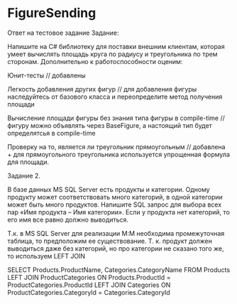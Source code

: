 # FigureSending
Ответ на тестовое задание
Задание:

Напишите на C# библиотеку для поставки внешним клиентам, которая умеет вычислять площадь круга по радиусу и треугольника по трем сторонам. Дополнительно к работоспособности оценим:

Юнит-тесты // добавлены

Легкость добавления других фигур // для добавления фигуры наследуйтесь от базового класса и переопределите метод получения площади

Вычисление площади фигуры без знания типа фигуры в compile-time // фигуру можно объявлять через BaseFigure, а настоящий тип будет определятсья в compile-time

Проверку на то, является ли треугольник прямоугольным // добавлена + для прямоугольного треугольника используется упрощенная формула для площади.

Задание 2.

В базе данных MS SQL Server есть продукты и категории. Одному продукту может соответствовать много категорий, в одной категории может быть много продуктов. Напишите SQL запрос для выбора всех пар «Имя продукта – Имя категории». Если у продукта нет категорий, то его имя все равно должно выводиться.

Т.к. в MS SQL Server для реализации М:М необходима промежуточная таблица, то предположим ее существование. Т. к. продукт должен выводиться даже без категорий, но про категории не сказано того же, то используем LEFT JOIN

SELECT Products.ProductName, Categories.CategoryName FROM Products 
LEFT JOIN ProductCategories 
ON Products.ProductId = ProductCategories.ProductId
LEFT JOIN Categories 
ON ProductCategories.CategoryId = Categories.CategoryId
